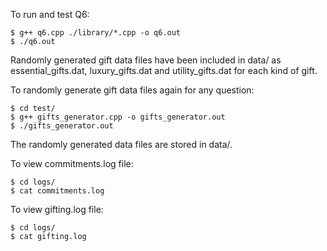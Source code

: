 To run and test Q6:
```
$ g++ q6.cpp ./library/*.cpp -o q6.out
$ ./q6.out
```

Randomly generated gift data files have been included in data/ as essential_gifts.dat, luxury_gifts.dat and utility_gifts.dat for each kind of gift.  

To randomly generate gift data files again for any question:
```
$ cd test/
$ g++ gifts_generator.cpp -o gifts_generator.out
$ ./gifts_generator.out

```
The randomly generated data files are stored in data/.  

To view commitments.log file:
```
$ cd logs/
$ cat commitments.log
```

To view gifting.log file:
```
$ cd logs/
$ cat gifting.log
```
